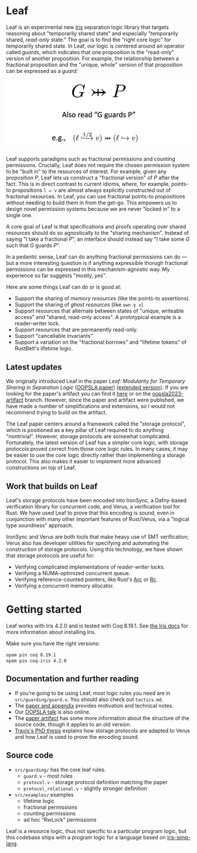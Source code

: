 # Leaf

Leaf is an experimental new [Iris](https://iris-project.org/)
separation logic library that targets reasoning about
"temporarily shared state" and especially "temporarily shared, _read-only_ state."
The goal is to find the "right core logic" for temporarily shared state. In Leaf,
our logic is centered around an operator called _guards_, which indicates that
one proposition is the "read-only" version of another proposition.
For example, the relationship between a fractional proposition and the "unique, whole"
version of that proposition can be expressed as a _guard_:

![Graphic illustrating "G guards P" and a specific example, "l points to v with fraction 1/2" guards "l points to v"](/guide/guards-graphic.png)

Leaf supports paradigms such as fractional permissions and counting permissions.
Crucially, Leaf does not require the chosen permission system to be "built in" to
the resources of interest. For example, given any proposition _P_, Leaf lets us construct
a "fractional version" of _P_ after the fact.
This is in direct contrast to current idioms, where, for example, points-to propositions
`l ↦ v` are almost always explicitly constructed out of fractional resources.
In Leaf, you can use fractional points-to propositions without needing to build them in from the get-go.
This empowers us to design novel permission systems because we are never "locked in" to a single one.

A core goal of Leaf is that specifications and proofs operating over shared resources
should do so agnostically to the "sharing mechanism".
Instead of saying "I take a fractional _P_", an interface should instead say
"I take some _G_ such that _G_ guards _P_".

In a pedantic sense, Leaf can do anything fractional permissions can do — but a
more interesting question is if anything expressible thorugh fractional permissions
can be expressed in this mechanism-agnostic way. My experience so far suggests "mostly, yes".

Here are some things Leaf can do or is good at:

 * Support the sharing of _memory resources_ (like the points-to assertions).
 * Support the sharing of _ghost resources_ (like `own γ x`).
 * Support resources that alternate between states of "unique, writeable access"
    and "shared, read-only access". A prototypical example is a reader-writer lock.
 * Support resources that are permanently read-only.
 * Support "cancellable invariants"
 * Support a variation on the "fractional borrows" and "lifetime tokens" of RustBelt's lifetime logic.

## Latest updates

We originally introduced Leaf in the paper
_Leaf: Modularity for Temporary Sharing in Separation Logic_ ([OOPSLA paper](https://dl.acm.org/doi/10.1145/3622798))
([extended version](https://arxiv.org/abs/2309.04851)).
If you are looking for the paper's artifact you can find it [here](https://zenodo.org/records/8327489)
or on the [oopsla2023-artifact](https://github.com/secure-foundations/leaf/tree/oopsla2023-artifact) branch.
However, since the paper and artifact were published, we have made a number of simplifications and extensions,
so I would not recommend trying to build on the artifact.

The Leaf paper centers around a framework called the "storage protocol", which is positioned as a key pillar
of Leaf required to do anything "nontrivial". However, storage protocols are somewhat complicated.
Fortunately, the latest version of Leaf has a simpler core logic, with storage protocols proved correct from those
core logic rules.
In many cases, it may be easier to use the core logic directly rather than implementing a storage protocol.
This also makes it easier to implement more advanced constructions on top of Leaf.

## Work that builds on Leaf

Leaf's storage protocols have been encoded into IronSync, a Dafny-based verification library for concurrent
code, and Verus, a verification tool for Rust.
We have used Leaf to prove that this encoding is sound, even in conjunction with many other important features
of Rust/Verus, via a "logical type soundness" approach.

IronSync and Verus are both tools that make heavy use of SMT verification;
Verus also has developer utilities for specifying and automating the construction of storage protocols.
Using this technology, we have shown that storage protocols are useful for:

 * Verifying complicated implementations of _reader-writer locks_.
 * Verifying a NUMA-optimized concurrent queue.
 * Verifying reference-counted pointers, like Rust's [Arc](https://doc.rust-lang.org/std/sync/struct.Arc.html) or [Rc](https://doc.rust-lang.org/std/rc/struct.Rc.html).
 * Verifying a concurrent memory allocator.

# Getting started

Leaf works with Iris 4.2.0 and is tested with Coq 8.19.1.
See [the Iris docs](https://gitlab.mpi-sws.org/iris/iris/) for more information about installing Iris.

Make sure you have the right versions:

```
opam pin coq 8.19.1
opam pin coq-iris 4.2.0
```

## Documentation and further reading

 * If you're going to be using Leaf, most logic rules you need are in `src/guarding/guard.v`.  You should also check out `tactics.md`.
 * The [paper and appendix](https://arxiv.org/pdf/2309.04851) provides motivation and technical notes.
 * Our [OOPSLA talk](https://www.youtube.com/watch?v=ZvwW16KT9yo) is also online.
 * The [paper artifact](https://github.com/secure-foundations/leaf/tree/oopsla2023-artifact) has some more information about the structure of the source code,
      though it applies to an old version.
 * [Travis's PhD thesis](https://tjhance.github.io/travis_hance_thesis.pdf) explains how storage protocols are adapted to Verus and how Leaf is used to prove the encoding sound.

## Source code

 * `src/guarding/` has the core leaf rules.
    * `guard.v` - most rules
    * `protocol.v` - storage protocol definition matching the paper
    * `protocol_relational.v` - slightly stronger definition
 * `src/examples/` examples
    * lifetime logic
    * fractional permissions
    * counting permissions
    * ad hoc "RwLock" permissions

Leaf is a resource logic, thus not specific to a particular program logic,
but this codebase ships with a program logic for a language based on
[iris-simp-lang](https://github.com/tchajed/iris-simp-lang).
